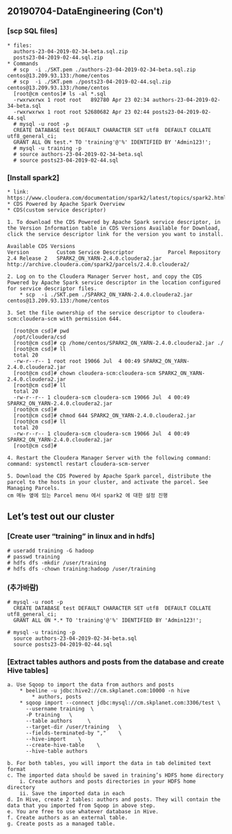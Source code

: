 ## 20190704-DataEngineering (Con't) 


### [scp SQL files]
    * files: 
      authors-23-04-2019-02-34-beta.sql.zip
      posts23-04-2019-02-44.sql.zip
    * Commands
      # scp  -i ./SKT.pem ./authors-23-04-2019-02-34-beta.sql.zip centos@13.209.93.133:/home/centos
      # scp  -i ./SKT.pem ./posts23-04-2019-02-44.sql.zip centos@13.209.93.133:/home/centos
      [root@cm centos]# ls -al *.sql
      -rwxrwxrwx 1 root root   892780 Apr 23 02:34 authors-23-04-2019-02-34-beta.sql
      -rwxrwxrwx 1 root root 52680682 Apr 23 02:44 posts23-04-2019-02-44.sql
      # mysql -u root -p
      CREATE DATABASE test DEFAULT CHARACTER SET utf8  DEFAULT COLLATE utf8_general_ci;
      GRANT ALL ON test.* TO 'training'@'%' IDENTIFIED BY 'Admin123!';
      # mysql -u training -p
      # source authors-23-04-2019-02-34-beta.sql
      # source posts23-04-2019-02-44.sql

### [Install spark2]
    * link: https://www.cloudera.com/documentation/spark2/latest/topics/spark2.html
    * CDS Powered by Apache Spark Overview
    * CDS(custom service descriptor)

    1. To download the CDS Powered by Apache Spark service descriptor, in the Version Information table in CDS Versions Available for Download, click the service descriptor link for the version you want to install.

    Available CDS Versions
    Version	        Custom Service Descriptor	        Parcel Repository
    2.4 Release 2	SPARK2_ON_YARN-2.4.0.cloudera2.jar	http://archive.cloudera.com/spark2/parcels/2.4.0.cloudera2/

    2. Log on to the Cloudera Manager Server host, and copy the CDS Powered by Apache Spark service descriptor in the location configured for service descriptor files.
        * scp  -i ./SKT.pem ./SPARK2_ON_YARN-2.4.0.cloudera2.jar centos@13.209.93.133:/home/centos

    3. Set the file ownership of the service descriptor to cloudera-scm:cloudera-scm with permission 644.

      [root@cm csd]# pwd
      /opt/cloudera/csd
      [root@cm csd]# cp /home/centos/SPARK2_ON_YARN-2.4.0.cloudera2.jar ./
      [root@cm csd]# ll
      total 20
      -rw-r--r-- 1 root root 19066 Jul  4 00:49 SPARK2_ON_YARN-2.4.0.cloudera2.jar
      [root@cm csd]# chown cloudera-scm:cloudera-scm SPARK2_ON_YARN-2.4.0.cloudera2.jar 
      [root@cm csd]# ll
      total 20
      -rw-r--r-- 1 cloudera-scm cloudera-scm 19066 Jul  4 00:49 SPARK2_ON_YARN-2.4.0.cloudera2.jar
      [root@cm csd]# 
      [root@cm csd]# chmod 644 SPARK2_ON_YARN-2.4.0.cloudera2.jar 
      [root@cm csd]# ll
      total 20
      -rw-r--r-- 1 cloudera-scm cloudera-scm 19066 Jul  4 00:49 SPARK2_ON_YARN-2.4.0.cloudera2.jar
      [root@cm csd]# 

    4. Restart the Cloudera Manager Server with the following command:
    command: systemctl restart cloudera-scm-server

    5. Download the CDS Powered by Apache Spark parcel, distribute the parcel to the hosts in your cluster, and activate the parcel. See Managing Parcels.
    cm 메뉴 옆에 있는 Parcel menu 에서 spark2 에 대한 설정 진행 


## Let’s test out our cluster 

### [Create user “training” in linux and in hdfs]
    # useradd training -G hadoop 
    # passwd training 
    # hdfs dfs -mkdir /user/training
    # hdfs dfs -chown training:hadoop /user/training
    
### (추가바람) 
    # mysql -u root -p
      CREATE DATABASE test DEFAULT CHARACTER SET utf8  DEFAULT COLLATE utf8_general_ci;
      GRANT ALL ON *.* TO 'training'@'%' IDENTIFIED BY 'Admin123!';

    # mysql -u training -p
      source authors-23-04-2019-02-34-beta.sql
      source posts23-04-2019-02-44.sql

### [Extract tables authors and posts from the database and create Hive tables]

    a. Use Sqoop to import the data from authors and posts 
        * beeline -u jdbc:hive2://cm.skplanet.com:10000 -n hive
            * authors, posts
        * sqoop import --connect jdbc:mysql://cm.skplanet.com:3306/test \
          --username training  \
          -P training   \
          --table authors     \
          --target-dir /user/training   \
          --fields-terminated-by ","    \
          --hive-import    \
          --create-hive-table    \
          --hive-table authors

    b. For both tables, you will import the data in tab delimited text format 
    c. The imported data should be saved in training’s HDFS home directory 
        i. Create authors and posts directories in your HDFS home directory 
        ii. Save the imported data in each 
    d. In Hive, create 2 tables: authors and posts. They will contain the data that you imported from Sqoop in above step. 
    e. You are free to use whatever database in Hive. 
    f. Create authors as an external table. 
    g. Create posts as a managed table. 
